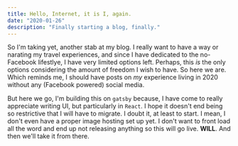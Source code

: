 ```yaml
---
title: Hello, Internet, it is I, again.
date: "2020-01-26"
description: "Finally starting a blog, finally."
---
```


So I'm taking yet, another stab at my blog. I really want to have a way or narating my travel experiences, and since I have dedicated to the no-Facebook lifestlye, I have very limited options left. Perhaps, this *is* the only options considering the amount of freedom I wish to have. So here we are.
Which reminds me, I should have posts on *my* experience living in 2020 without any (Facebook powered) social media.

But here we go, I'm building this on `gatsby` because, I have come to really appreciate writing UI, but particularly in `React`. I hope it doesn't end being so restrictive that I will have to migrate. I doubt it, at least to start. I mean, I don't even have a proper image hosting set up yet. I don't want to front load all the word and end up not releasing anything so this will go live. **WILL**.
And then we'll take it from there.

